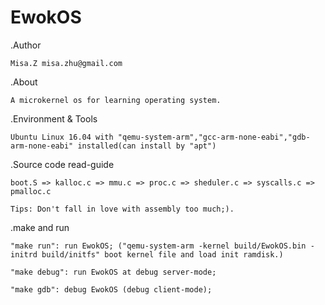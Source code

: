 # EwokOS
.Author

	Misa.Z misa.zhu@gmail.com

.About

	A microkernel os for learning operating system. 

.Environment & Tools

	Ubuntu Linux 16.04 with "qemu-system-arm","gcc-arm-none-eabi","gdb-arm-none-eabi" installed(can install by "apt")
	
.Source code read-guide

	boot.S => kalloc.c => mmu.c => proc.c => sheduler.c => syscalls.c => pmalloc.c

	Tips: Don't fall in love with assembly too much;).

.make and run

	"make run": run EwokOS; ("qemu-system-arm -kernel build/EwokOS.bin -initrd build/initfs" boot kernel file and load init ramdisk.)

	"make debug": run EwokOS at debug server-mode;

	"make gdb": debug EwokOS (debug client-mode);
